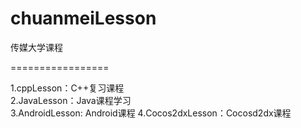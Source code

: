 chuanmeiLesson
=================

传媒大学课程

=================

1.cppLesson：C++复习课程<br>
2.JavaLesson：Java课程学习<br>
3.AndroidLesson: Android课程
4.Cocos2dxLesson：Cocosd2dx课程